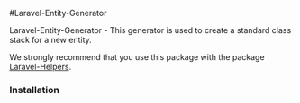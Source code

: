 #Laravel-Entity-Generator

Laravel-Entity-Generator - This generator is used to create a standard class stack for a new entity.

We strongly recommend that you use this package with the package [Laravel-Helpers](https://packagist.org/packages/ronasit/laravel-helpers).

### Installation

